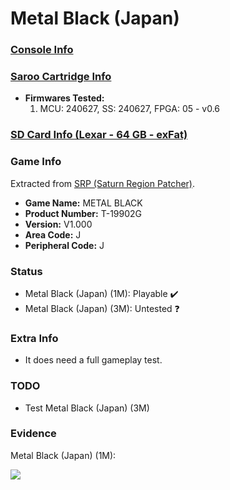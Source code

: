 # Metal Black (Japan)

### [Console Info](../../../../Info/Consoles/VA13/README.md)

### [Saroo Cartridge Info](../../../../Info/Cartridges/RetroGameParadiseStore/1.32F/README.md)

- <b>Firmwares Tested:</b>
  1. MCU: 240627, SS: 240627, FPGA: 05 - v0.6

### [SD Card Info (Lexar - 64 GB - exFat)](../../../../Info/SdCards/Lexar/64GB/exfat/README.md)

### Game Info

Extracted from [SRP (Saturn Region Patcher)](https://segaxtreme.net/resources/saturn-region-patcher.81/download).

- <b>Game Name:</b> METAL BLACK
- <b>Product Number:</b> T-19902G
- <b>Version:</b> V1.000
- <b>Area Code:</b> J
- <b>Peripheral Code:</b> J

### Status

- Metal Black (Japan) (1M): Playable :heavy_check_mark:
- Metal Black (Japan) (3M): Untested :question:

### Extra Info

- It does need a full gameplay test.

### TODO

- Test Metal Black (Japan) (3M)

### Evidence

Metal Black (Japan) (1M):

[![](https://img.youtube.com/vi/ZUMDfwUh76o/0.jpg)](https://www.youtube.com/watch?v=ZUMDfwUh76o)
